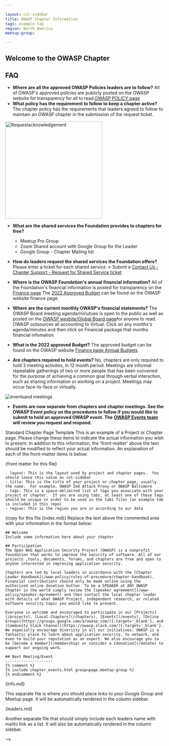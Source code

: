 ```yaml
---

layout: col-sidebar
title: OWASP Chapter Information
tags: example-tag
region: North America
meetup-group:

---
```

## Welcome to the OWASP Chapter 


## FAQ

* **Where are all the approved OWASP Policies leaders are to follow?** 
  All of OWASP's approved policies are publicly posted on the OWASP website for transparency for all to read.[OWASP POLICY page](https://owasp.org/www-policy/)
* **What policy has the requirement to follow to keep a chapter active?** The chapter policy has the requirements that leaders agreed to follow to maintain an OWASP chapter in the submission of the request ticket.
<img width="307" alt="Requestacknowledgement" src="https://user-images.githubusercontent.com/56416431/187708563-60c1bab8-114c-49cd-b207-9816d9b1d9fa.png"> 

* **What are the shared services the Foundation provides to chapters for free?**
  - Meetup Pro Group
  - Zoom Shared account with Google Group for the Leader
  - Google Group - Chapter Mailing list
 
* **How do leaders request the shared services the Foundation offers?**
  Please enter a ticket for each shared service -> Submit a [Contact Us - Chapter Support - Request for Shared Service ticket](https://owasporg.atlassian.net/servicedesk/customer/portals)
   
* **Where is the OWASP Foundation's annual financial information?** All of the Foundation's financial information is posted for transparency on the [Finance page](https://owasp.org/finance/) The [2022 Approved Budget](https://owasp.org/www-staff/budget/2022) can be found on the OWASP website finance page. 

* **Where are the current monthly OWASP's financial statements?** 
  The OWASP Board meeting agenda/minutues is open to the public as well as posted on the [OWASP wesbite/Global Board page](https://owasp.org/www-board/)for anyone to read. OWASP outsources all accounting to Virtual. Click on any months's agenda/minutes and then click on Financial package that months financial infomation.
  
* **What is the 2022 approved Budget?** 
The approved budget can be found on the OWASP website [Finance page Annual Budgets](https://owasp.org/finance/) 

* **Are chapters required to hold events?** 
  No, chapters are only required to hold 3 meeting activites, in 12 month period. Meetings are informal repeatable gatherings of two or more people that has been convened for the purpose of achieving a common goal through verbal interaction, such as sharing information or working on a project. Meetings may occur face-to-face or virtually.

![eventsand meetings](https://user-images.githubusercontent.com/56416431/187704822-1c8568c0-0ab7-4aae-8c52-f97bbb4985a4.png)
  
* **Events are now seperate from chapters and chapter meetings. See the OWASP Event policy on the procedures to follow if you would like to submit to hold an approved OWASP event. The [OWASP Events team](mailto:events@owasp.com) will review you request and respond.** 



Standard Chapter Page Template
This is an example of a Project or Chapter page.
Please change these items to indicate the actual information you wish to present. In addition to this information, the 'front-matter' above the text should be modified to reflect your actual information.  An explanation of each of the front-matter items is below:

{front matter for this file}

```
- layout: This is the layout used by project and chapter pages.  You should leave this value as col-sidebar
- title: This is the title of your project or chapter page, usually the name.  For example, OWASP Zed Attack Proxy or OWASP Baltimore
- tags: This is a space-delimited list of tags you associate with your project or chapter.  If you are using tabs, at least one of these tags should be unique in order to be used in the tabs files (an example tab is included in this repo) 
- region: This is the region you are in according to our data
```

{copy for this file (index.md)}
Replace the text above the commented area with your information in the format below:
```
## Welcome
Include some information here about your chapter

## Participation
The Open Web Application Security Project (OWASP) is a nonprofit foundation that works to improve the security of software. All of our projects ,tools, documents, forums, and chapters are free and open to anyone interested in improving application security. 

Chapters are led by local leaders in accordance with the [Chapter Leader Handbook](/www-policy/rules-of-procedure/chapter-handbook). Financial contributions should only be made online using the authorized online donation button. To be a SPEAKER at ANY OWASP Chapter in the world simply review the [speaker agreement](/www-policy/speaker-agreement) and then contact the local chapter leader with details of what OWASP Project, independent research, or related software security topic you would like to present.

Everyone is welcome and encouraged to participate in our [Projects](/projects), [Local Chapters](/chapters), [Events](/events), [Online Groups](https://groups.google.com/a/owasp.com/){:target='_blank'}, and [Community Slack Channel](https://owasp.slack.com/){:target='_blank'}. We especially encourage diversity in all our initiatives. OWASP is a fantastic place to learn about application security, to network, and even to build your reputation as an expert. We also encourage you to be [become a member](/membership) or consider a [donation](/donate) to support our ongoing work.

## Next Meeting/Event
---------------------
{% comment %}
{% include chapter_events.html group=page.meetup-group %}
{% endcomment %}

```
{info.md}

This separate file is where you should place links to your Google Group and Meetup page. It will be automatically rendered in the column sidebar.

{leaders.md}

Another separate file that should simply include each leaders name with mailto link as a list. It will also be automatically rendered in the column sidebar.

-->
